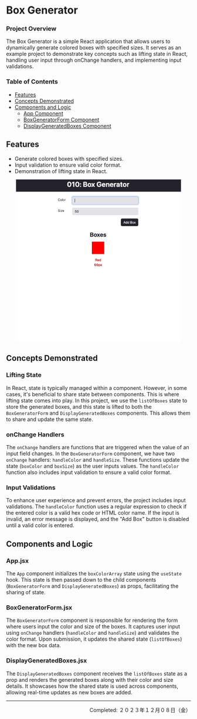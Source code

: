 # Box Generator

### Project Overview

The Box Generator is a simple React application that allows users to dynamically generate colored boxes with specified sizes. It serves as an example project to demonstrate key concepts such as lifting state in React, handling user input through onChange handlers, and implementing input validations.

### Table of Contents

- [Features](#features)
- [Concepts Demonstrated](#concepts-demonstrated)
- [Components and Logic](#components-and-logic)
  - [App Component](#app-component)
  - [BoxGeneratorForm Component](#boxgeneratorform-component)
  - [DisplayGeneratedBoxes Component](#displaygeneratedboxes-component)

## Features

- Generate colored boxes with specified sizes.
- Input validation to ensure valid color format.
- Demonstration of lifting state in React.

<div align="center">
<img src="./readme-assets/box_generator-demo.gif" width="450px" height="auto">
</div>

## Concepts Demonstrated

### Lifting State

In React, state is typically managed within a component. However, in some cases, it's beneficial to share state between components. This is where lifting state comes into play. In this project, we use the `listOfBoxes` state to store the generated boxes, and this state is lifted to both the `BoxGeneratorForm` and `DisplayGeneratedBoxes` components. This allows them to share and update the same state.

### onChange Handlers

The `onChange` handlers are functions that are triggered when the value of an input field changes. In the `BoxGeneratorForm` component, we have two `onChange` handlers: `handleColor` and `handleSize`. These functions update the state (`boxColor` and `boxSize`) as the user inputs values. The `handleColor` function also includes input validation to ensure a valid color format.

### Input Validations

To enhance user experience and prevent errors, the project includes input validations. The `handleColor` function uses a regular expression to check if the entered color is a valid hex code or HTML color name. If the input is invalid, an error message is displayed, and the "Add Box" button is disabled until a valid color is entered.

## Components and Logic

### App.jsx

The `App` component initializes the `boxColorArray` state using the `useState` hook. This state is then passed down to the child components (`BoxGeneratorForm` and `DisplayGeneratedBoxes`) as props, facilitating the sharing of state.

### BoxGeneratorForm.jsx

The `BoxGeneratorForm` component is responsible for rendering the form where users input the color and size of the boxes. It captures user input using `onChange` handlers (`handleColor` and `handleSize`) and validates the color format. Upon submission, it updates the shared state (`listOfBoxes`) with the new box data.

### DisplayGeneratedBoxes.jsx

The `DisplayGeneratedBoxes` component receives the `listOfBoxes` state as a prop and renders the generated boxes along with their color and size details. It showcases how the shared state is used across components, allowing real-time updates as new boxes are added.

---
<p align="right">Completed: ２０２３年１２月０８日（金）</p>

